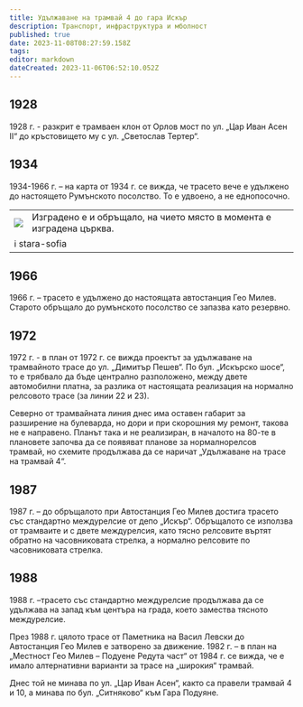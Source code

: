 ```yaml
---
title: Удължаване на трамвай 4 до гара Искър
description: Транспорт, инфраструктура и мболност
published: true
date: 2023-11-08T08:27:59.158Z
tags: 
editor: markdown
dateCreated: 2023-11-06T06:52:10.052Z
---
```


## 1928
1928 г. - разкрит е трамваен клон от Орлов мост по ул. „Цар Иван Асен II“ до кръстовището му с ул. „Светослав Тертер“. 

## 1934
1934-1966 г. – на карта от 1934 г. се вижда, че трасето вече е удължено до настоящето Румънското посолство. То е удвоено, а не еднопосочно.

<div class="table-responsive"><table style="width:100%"><tr>
<td><img src="https://drive.google.com/uc?id=1LLWD74T1PxY0sifPL4c2CFpnB20Ul3Sr"></td>
<td> Изградено е и обръщало, на чието място в момента е изградена църква. </tr>
  <td colspan=2 >ℹ️ <a href=""><b></b></a>stara-sofia </td></table></div>
  
  
  
## 1966
1966 г. – трасето е удължено до настоящата автостанция Гео Милев. Старото обръщало до румънското посолство се запазва като резервно.

## 1972
1972 г. - в план от 1972 г. се вижда проектът за удължаване на трамвайното трасе до ул. „Димитър Пешев“. По бул. „Искърско шосе“, то е трябвало да бъде централно разположено, между двете автомобилни платна, за разлика от настоящата реализация на нормално релсовото трасе (за линии 22 и 23). 

Северно от трамвайната линия днес има оставен габарит за разширение на булеварда, но дори и при скорошния му ремонт, такова не е направено. Планът така и не реализиран, в началото на 80-те в плановете започва да се появяват планове за нормалнорелсов трамвай, но схемите продължава да се наричат „Удължаване на трасе на трамвай 4“. 

## 1987
1987 г. – до обръщалото при Автостанция Гео Милев достига трасето със стандартно междурелсие от депо „Искър“. Обръщалото се използва от трамваите и с двете междурелсия, като тясно релсовите въртят обратно на часовниковата стрелка, а нормално релсовите по часовниковата стрелка. 

## 1988
1988 г. –трасето със стандартно междурелсие продължава да се удължава на запад към центъра на града, което замества тясното междурелсие. 

През 1988 г. цялото трасе от Паметника на Васил Левски до Автостанция Гео Милев е затворено за движение. 1982 г. – в план на „Местност Гео Милев – Подуене Редута част“ от 1984 г. се вижда, че е имало алтернативни варианти за трасе на „широкия“ трамвай.

Днес той не минава по ул. „Цар Иван Асен“, както са правели трамвай 4 и 10, а минава по бул. „Ситняково“ към Гара Подуяне.